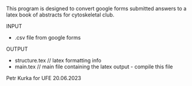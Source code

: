 This program is designed to convert google forms submitted answers to a latex book of abstracts for cytoskeletal club.

INPUT
* .csv file from google forms

OUTPUT
* structure.tex  // latex formatting info
* main.tex       // main file containing the latex output - compile this file



Petr Kurka for UFE
20.06.2023
